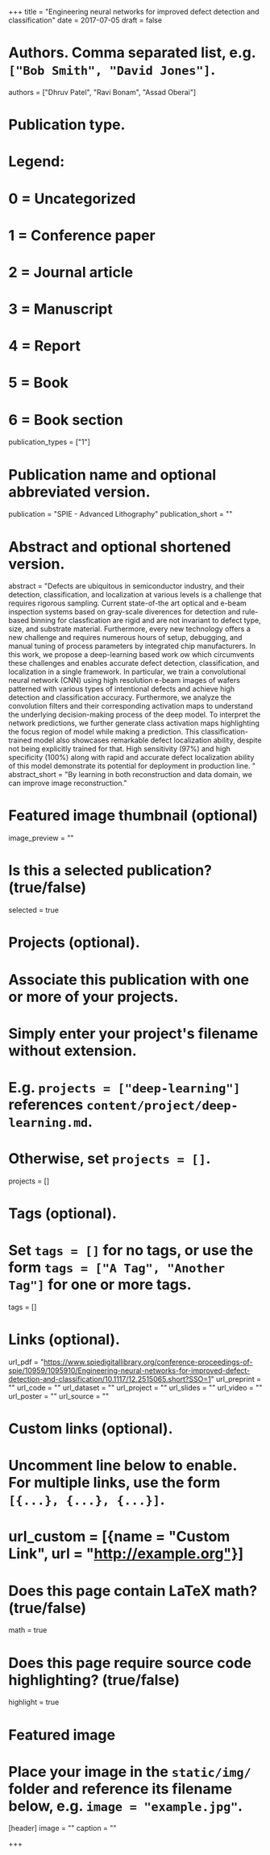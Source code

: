+++
title = "Engineering neural networks for improved defect detection and classification"
date = 2017-07-05
draft = false

# Authors. Comma separated list, e.g. `["Bob Smith", "David Jones"]`.
authors = ["Dhruv Patel", "Ravi Bonam", "Assad Oberai"]

# Publication type.
# Legend:
# 0 = Uncategorized
# 1 = Conference paper
# 2 = Journal article
# 3 = Manuscript
# 4 = Report
# 5 = Book
# 6 = Book section
publication_types = ["1"]

# Publication name and optional abbreviated version.
publication = "SPIE - Advanced Lithography"
publication_short = ""

# Abstract and optional shortened version.
abstract = "Defects are ubiquitous in semiconductor industry, and their detection, classification, and localization at various levels is a challenge that requires rigorous sampling. Current state-of-the art optical and e-beam inspection systems based on gray-scale diverences for detection and rule-based binning for classfication are rigid and are not invariant to defect type, size, and substrate material. Furthermore, every new technology offers a new challenge and requires numerous hours of setup, debugging, and manual tuning of process parameters by integrated chip manufacturers. In this work, we propose a deep-learning based work ow which circumvents these challenges and enables accurate defect detection, classification, and localization in a single framework. In particular, we train a convolutional neural network (CNN) using high resolution e-beam images of wafers patterned with various types of intentional defects and achieve high detection and classification accuracy. Furthermore, we analyze the convolution filters and their corresponding activation maps to understand the underlying decision-making process of the deep model. To interpret the network predictions, we further generate class activation maps highlighting the focus region of model while making a prediction. This classification-trained model also showcases remarkable defect localization ability, despite not being explicitly trained for that. High sensitivity (97%) and high specificity (100%) along with rapid and accurate defect localization ability of this model demonstrate its potential for deployment in production line. "
abstract_short = "By learning in both reconstruction and data domain, we can improve image reconstruction."

# Featured image thumbnail (optional)
image_preview = ""

# Is this a selected publication? (true/false)
selected = true

# Projects (optional).
#   Associate this publication with one or more of your projects.
#   Simply enter your project's filename without extension.
#   E.g. `projects = ["deep-learning"]` references `content/project/deep-learning.md`.
#   Otherwise, set `projects = []`.
projects = []

# Tags (optional).
#   Set `tags = []` for no tags, or use the form `tags = ["A Tag", "Another Tag"]` for one or more tags.
tags = []

# Links (optional).
url_pdf = "https://www.spiedigitallibrary.org/conference-proceedings-of-spie/10959/1095910/Engineering-neural-networks-for-improved-defect-detection-and-classification/10.1117/12.2515065.short?SSO=1"
url_preprint = ""
url_code = ""
url_dataset = ""
url_project = ""
url_slides = ""
url_video = ""
url_poster = ""
url_source = ""

# Custom links (optional).
#   Uncomment line below to enable. For multiple links, use the form `[{...}, {...}, {...}]`.
# url_custom = [{name = "Custom Link", url = "http://example.org"}]

# Does this page contain LaTeX math? (true/false)
math = true

# Does this page require source code highlighting? (true/false)
highlight = true

# Featured image
# Place your image in the `static/img/` folder and reference its filename below, e.g. `image = "example.jpg"`.
[header]
image = ""
caption = ""

+++
